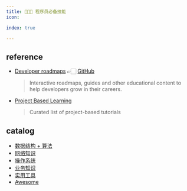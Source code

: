 ```yaml
---
title: 👨🏻‍💻 程序员必备技能
icon: 

index: true

---
```


<!-- more -->

## reference

- [Developer roadmaps](https://roadmap.sh) 👉🏻 [GitHub](https://github.com/kamranahmedse/developer-roadmap)
    > Interactive roadmaps, guides and other educational content to help developers grow in their careers.
- [Project Based Learning](https://github.com/practical-tutorials/project-based-learning)
    > Curated list of project-based tutorials

## catalog

- [数据结构 + 算法](core/README.md)
- [网络知识](network/README.md)
- [操作系统](system/README.md)
- [业务知识](biz/README.md)
- [实用工具](tool/README.md)
- [Awesome](awesome/README.md)

